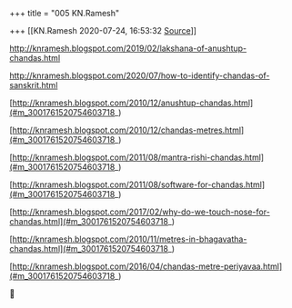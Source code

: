 +++
title = "005 KN.Ramesh"

+++
[[KN.Ramesh	2020-07-24, 16:53:32 [Source](https://groups.google.com/g/samskrita/c/rmtTd6oN3uo)]]



<http://knramesh.blogspot.com/2019/02/lakshana-of-anushtup-chandas.html>

<http://knramesh.blogspot.com/2020/07/how-to-identify-chandas-of-sanskrit.html>

  

[http://knramesh.blogspot.com/2010/12/anushtup-chandas.html](#m_3001761520754603718_)  

  

[http://knramesh.blogspot.com/2010/12/chandas-metres.html](#m_3001761520754603718_)  

[http://knramesh.blogspot.com/2011/08/mantra-rishi-chandas.html](#m_3001761520754603718_)  

[http://knramesh.blogspot.com/2011/08/software-for-chandas.html](#m_3001761520754603718_)  

[http://knramesh.blogspot.com/2017/02/why-do-we-touch-nose-for-chandas.html](#m_3001761520754603718_)  

[http://knramesh.blogspot.com/2010/11/metres-in-bhagavatha-chandas.html](#m_3001761520754603718_)  

[http://knramesh.blogspot.com/2016/04/chandas-metre-periyavaa.html](#m_3001761520754603718_)




